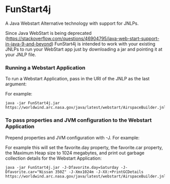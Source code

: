 # FunStart4j
A Java Webstart Alternative technology with support for JNLPs.

Since Java WebStart is being deprecated (https://stackoverflow.com/questions/46904795/java-web-start-support-in-java-9-and-beyond) FunStart4j is intended to work with your existing JNLPs to run your WebStart app just by downloading a jar and pointing it at your JNLP file.

### Running a Webstart Application
To run a Webstart Application, pass in the URI of the JNLP as the last argument:

For example:

```
java -jar FunStart4j.jar https://worldwind.arc.nasa.gov/java/latest/webstart/AirspaceBuilder.jnlp
```

### To pass properties and JVM configuration to the Webstart Application
Prepend properties and JVM configuration with -J.  For example:

For example this will set the favorite.day property, the favorite.car property, the Maximum Heap size to 1024 megabytes, and print out garbage collection details for the Webstart Application:

```
java -jar FunStart4j.jar -J-Dfavorite.day=Saturday -J-Dfavorite.car="Nissan 350Z" -J-Xmx1024m -J-XX:+PrintGCDetails https://worldwind.arc.nasa.gov/java/latest/webstart/AirspaceBuilder.jnlp
```
